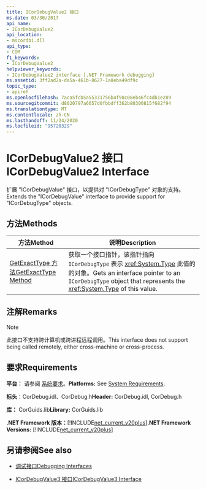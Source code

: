 ```yaml
---
title: ICorDebugValue2 接口
ms.date: 03/30/2017
api_name:
- ICorDebugValue2
api_location:
- mscordbi.dll
api_type:
- COM
f1_keywords:
- ICorDebugValue2
helpviewer_keywords:
- ICorDebugValue2 interface [.NET Framework debugging]
ms.assetid: 3ff2ad2a-da5a-461b-8627-1a8eba49df9c
topic_type:
- apiref
ms.openlocfilehash: 7aca5fcb5a55331756b4f98c08eb46fc4db1e289
ms.sourcegitcommit: d8020797a6657d0fbbdff362b80300815f682f94
ms.translationtype: MT
ms.contentlocale: zh-CN
ms.lasthandoff: 11/24/2020
ms.locfileid: "95720329"
---
```

# <a name="icordebugvalue2-interface"></a><span data-ttu-id="01184-102">ICorDebugValue2 接口</span><span class="sxs-lookup"><span data-stu-id="01184-102">ICorDebugValue2 Interface</span></span>

<span data-ttu-id="01184-103">扩展 "ICorDebugValue" 接口，以提供对 "ICorDebugType" 对象的支持。</span><span class="sxs-lookup"><span data-stu-id="01184-103">Extends the "ICorDebugValue" interface to provide support for "ICorDebugType" objects.</span></span>  
  
## <a name="methods"></a><span data-ttu-id="01184-104">方法</span><span class="sxs-lookup"><span data-stu-id="01184-104">Methods</span></span>  
  
|<span data-ttu-id="01184-105">方法</span><span class="sxs-lookup"><span data-stu-id="01184-105">Method</span></span>|<span data-ttu-id="01184-106">说明</span><span class="sxs-lookup"><span data-stu-id="01184-106">Description</span></span>|  
|------------|-----------------|  
|[<span data-ttu-id="01184-107">GetExactType 方法</span><span class="sxs-lookup"><span data-stu-id="01184-107">GetExactType Method</span></span>](icordebugvalue2-getexacttype-method.md)|<span data-ttu-id="01184-108">获取一个接口指针，该指针指向 `ICorDebugType` 表示 <xref:System.Type> 此值的的对象。</span><span class="sxs-lookup"><span data-stu-id="01184-108">Gets an interface pointer to an `ICorDebugType` object that represents the <xref:System.Type> of this value.</span></span>|  
  
## <a name="remarks"></a><span data-ttu-id="01184-109">注解</span><span class="sxs-lookup"><span data-stu-id="01184-109">Remarks</span></span>  
  
> [!NOTE]
> <span data-ttu-id="01184-110">此接口不支持跨计算机或跨进程远程调用。</span><span class="sxs-lookup"><span data-stu-id="01184-110">This interface does not support being called remotely, either cross-machine or cross-process.</span></span>  
  
## <a name="requirements"></a><span data-ttu-id="01184-111">要求</span><span class="sxs-lookup"><span data-stu-id="01184-111">Requirements</span></span>  

 <span data-ttu-id="01184-112">**平台：** 请参阅 [系统要求](../../get-started/system-requirements.md)。</span><span class="sxs-lookup"><span data-stu-id="01184-112">**Platforms:** See [System Requirements](../../get-started/system-requirements.md).</span></span>  
  
 <span data-ttu-id="01184-113">**标头**：CorDebug.idl、CorDebug.h</span><span class="sxs-lookup"><span data-stu-id="01184-113">**Header:** CorDebug.idl, CorDebug.h</span></span>  
  
 <span data-ttu-id="01184-114">**库：** CorGuids.lib</span><span class="sxs-lookup"><span data-stu-id="01184-114">**Library:** CorGuids.lib</span></span>  
  
 <span data-ttu-id="01184-115">**.NET Framework 版本：**[!INCLUDE[net_current_v20plus](../../../../includes/net-current-v20plus-md.md)]</span><span class="sxs-lookup"><span data-stu-id="01184-115">**.NET Framework Versions:** [!INCLUDE[net_current_v20plus](../../../../includes/net-current-v20plus-md.md)]</span></span>  
  
## <a name="see-also"></a><span data-ttu-id="01184-116">另请参阅</span><span class="sxs-lookup"><span data-stu-id="01184-116">See also</span></span>

- [<span data-ttu-id="01184-117">调试接口</span><span class="sxs-lookup"><span data-stu-id="01184-117">Debugging Interfaces</span></span>](debugging-interfaces.md)

- [<span data-ttu-id="01184-118">ICorDebugValue3 接口</span><span class="sxs-lookup"><span data-stu-id="01184-118">ICorDebugValue3 Interface</span></span>](icordebugvalue3-interface.md)
